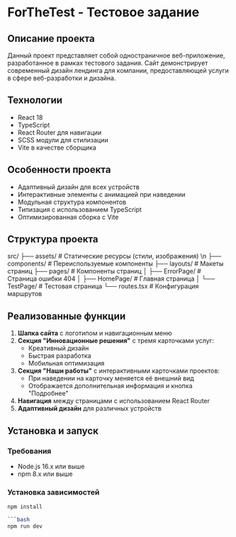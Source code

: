 # ForTheTest - Тестовое задание

## Описание проекта

Данный проект представляет собой одностраничное веб-приложение, разработанное в рамках тестового задания. Сайт демонстрирует современный дизайн лендинга для компании, предоставляющей услуги в сфере веб-разработки и дизайна.

## Технологии

- React 18
- TypeScript
- React Router для навигации
- SCSS модули для стилизации
- Vite в качестве сборщика

## Особенности проекта

- Адаптивный дизайн для всех устройств
- Интерактивные элементы с анимацией при наведении
- Модульная структура компонентов
- Типизация с использованием TypeScript
- Оптимизированная сборка с Vite

## Структура проекта
src/
├── assets/         # Статические ресурсы (стили, изображения) \n
├── components/     # Переиспользуемые компоненты
├── layouts/        # Макеты страниц
├── pages/          # Компоненты страниц
│   ├── ErrorPage/  # Страница ошибки 404
│   ├── HomePage/   # Главная страница
│   └── TestPage/   # Тестовая страница
└── routes.tsx      # Конфигурация маршрутов


## Реализованные функции

1. **Шапка сайта** с логотипом и навигационным меню
2. **Секция "Инновационные решения"** с тремя карточками услуг:
   - Креативный дизайн
   - Быстрая разработка
   - Мобильная оптимизация
3. **Секция "Наши работы"** с интерактивными карточками проектов:
   - При наведении на карточку меняется её внешний вид
   - Отображается дополнительная информация и кнопка "Подробнее"
4. **Навигация** между страницами с использованием React Router
5. **Адаптивный дизайн** для различных устройств

## Установка и запуск

### Требования

- Node.js 16.x или выше
- npm 8.x или выше

### Установка зависимостей

```bash
npm install

```bash
npm run dev
